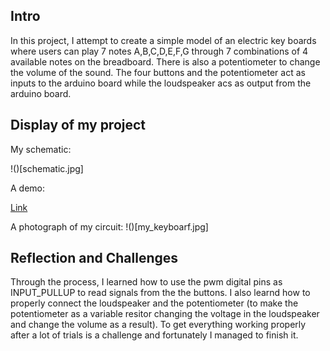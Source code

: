 ## Intro

In this project, I attempt to create a simple model of an electric key boards where users can play 7 notes A,B,C,D,E,F,G through 
7 combinations of 4 available notes on the breadboard. There is also a potentiometer to change the volume of the sound. The four buttons
and the potentiometer act as inputs to the arduino board while the loudspeaker acs as output from the arduino board.

## Display of my project

My schematic:

!()[schematic.jpg]


A demo:

[Link](https://drive.google.com/file/d/18kDQmSOEX2TT4ISixfs-TLgnCw1s0vjX/view?usp=sharing)


A photograph of my circuit:
!()[my_keyboarf.jpg]



## Reflection and Challenges

Through the process, I learned how to use the pwm digital pins as INPUT_PULLUP to read signals from the the buttons. I also learnd
how to properly connect the loudspeaker and the potentiometer (to make the potentiometer as a variable resitor changing the voltage in the loudspeaker
and change the volume as a result). To get everything working properly after a lot of trials is a challenge and fortunately I managed to finish it.

